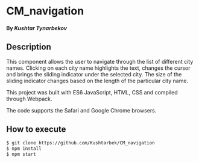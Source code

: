 # CM_navigation
#### By _**Kushtar Tynarbekov**_

## Description
This component allows the user to navigate through the list of different city names. 
Clicking on each city name highlights the text, 
changes the cursor and brings the sliding indicator under the selected city.
The size of the sliding indicator changes based on the length of the particular city name. 

This project was built with  ES6 JavaScript, HTML, CSS and compiled through Webpack. 

The code supports the Safari and Google Chrome browsers.


## How to execute


```bash
$ git clone https://github.com/Kushtarbek/CM_navigation
$ npm install
$ npm start
```
